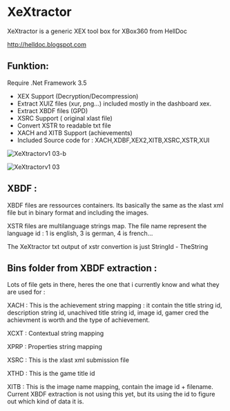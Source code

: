# XeXtractor
XeXtractor is a generic XEX tool box for XBox360 from HellDoc

http://helldoc.blogspot.com

Funktion:
-----------
Require .Net Framework 3.5
- XEX Support (Decryption/Decompression)
- Extract XUIZ files (xur, png...) included mostly in the dashboard xex.
- Extract XBDF files (GPD)
- XSRC Support ( original xlast file)
- Convert XSTR to readable txt file
- XACH and XITB Support (achievements)
- Included Source code for : XACH,XDBF,XEX2,XITB,XSRC,XSTR,XUI

 ![XeXtractorv1 03-b](https://github.com/user-attachments/assets/534eff48-5ffc-471b-a4a3-36804e19bd25)

  
![XeXtractorv1 03](https://github.com/user-attachments/assets/8a36040e-b4a7-4d99-8be4-329e69c0df16)

XBDF :
-
XBDF files are ressources containers. Its basically the same as the xlast xml file but in binary format and including the images.

XSTR files are multilanguage strings map. The file name represent the language id : 1 is english, 3 is german, 4 is french...

The XeXtractor txt output of xstr convertion is just StringId - TheString


Bins folder from XBDF extraction :
-
Lots of file gets in there, heres the one that i currently know and what they are used for :

XACH : This is the achievement string mapping : it contain the title string id, description string id, unachived title string id, image id, gamer cred the achievment is worth and the type of achievement.

XCXT : Contextual string mapping

XPRP : Properties string mapping

XSRC : This is the xlast xml submission file 

XTHD : This is the game title id

XITB : This is the image name mapping, contain the image id + filename. Current XBDF extraction is not using this yet, but its using the id to figure out which kind of data it is.
